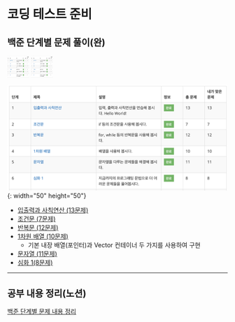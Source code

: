 # 코딩 테스트 준비

## 백준 단계별 문제 풀이(완)

<img src="Baekjoon/image/BOJ_coding_basic_solved.png" width="50" height="50"/>

<img src="https://github.com/eliotjang/coding_test/blob/master/Baekjoon/image/BOJ_coding_basic_solved.png" width="50" height="50"/>

![스크린샷](Baekjoon/image/BOJ_coding_basic_solved.png){: width="50" height="50"}

 - [입출력과 사칙연산 (13문제)](Baekjoon/coding_basic/iostream_and_arithmetic)
 - [조건문 (7문제)](Baekjoon/coding_basic/conditional_statement)
 - [반복문 (12문제)](Baekjoon/coding_basic/loop_statement)
 - [1차원 배열 (10문제)](Baekjoon/coding_basic/one_dimensional_array)
   - 기본 내장 배열(포인터)과 Vector 컨테이너 두 가지를 사용하여 구현
 - [문자열 (11문제)](Baekjoon/coding_basic/string)
 - [심화 1(8문제)](Baekjoon/coding_basic/deepening_1)
- - -
## 공부 내용 정리(노션)  
[백준 단계별 문제 내용 정리](https://eliotjang.notion.site/d1b78c20eb764b689969086c4eb30122?pvs=4)
